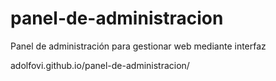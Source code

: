# panel-de-administracion
Panel de administración para gestionar web mediante interfaz


adolfovi.github.io/panel-de-administracion/
